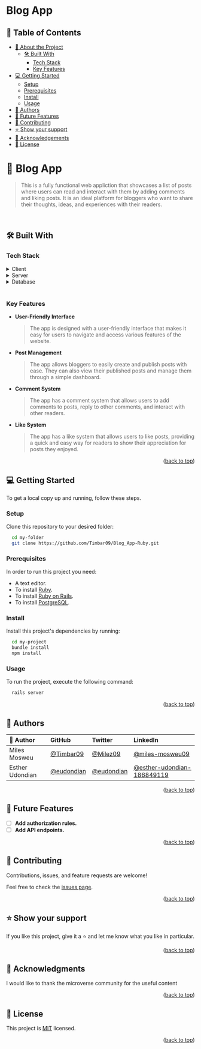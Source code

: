 # Blog App

<a name="readme-top"></a>

## 📗 Table of Contents

- [📖 About the Project](#about-project)
  - [🛠 Built With](#built-with)
    - [Tech Stack](#tech-stack)
    - [Key Features](#key-features)
- [💻 Getting Started](#getting-started)
  - [Setup](#setup)
  - [Prerequisites](#prerequisites)
  - [Install](#install)
  - [Usage](#usage)
- [👥 Authors](#authors)
- [🔭 Future Features](#future-features)
- [🤝 Contributing](#contributing)
- [⭐️ Show your support](#support)
- [🙏 Acknowledgements](#acknowledgements)
- [📝 License](#license)

# 📖 Blog App <a name="about-project"></a>

> This is a fully functional web appliction that showcases a list of posts where users can read and interact with them by adding comments and liking posts. It is an ideal platform for bloggers who want to share their thoughts, ideas, and experiences with their readers.

<br/>

## 🛠 Built With <a name="built-with"></a>

### Tech Stack <a name="tech-stack"></a>

<details>
  <summary>Client</summary>
  <ul>
    <li><a href="https://www.w3schools.com/html/">HTML</a></li>
    <li><a href="https://www.w3schools.com/css/css_intro.asp">CSS</a></li>
  </ul>
</details>

<details>
  <summary>Server</summary>
  <ul>
    <li><a href="https://rubyonrails.org/">Rails</a></li>
  </ul>
</details>

<details>
<summary>Database</summary>
  <ul>
    <li><a href="https://www.postgresql.org/">PostgreSQL</a></li>
  </ul>
</details>

<br/>

### Key Features <a name="key-features"></a>

- **User-Friendly Interface**

  > The app is designed with a user-friendly interface that makes it easy for users to navigate and access various features of the website.

- **Post Management**

  > The app allows bloggers to easily create and publish posts with ease. They can also view their published posts and manage them through a simple dashboard.

- **Comment System**

  > The app has a comment system that allows users to add comments to posts, reply to other comments, and interact with other readers.

- **Like System**
  > The app has a like system that allows users to like posts, providing a quick and easy way for readers to show their appreciation for posts they enjoyed.

<p align="right">(<a href="#readme-top">back to top</a>)</p>

## 💻 Getting Started <a name="getting-started"></a>

To get a local copy up and running, follow these steps.

### Setup

Clone this repository to your desired folder:

```sh
  cd my-folder
  git clone https://github.com/Timbar09/Blog_App-Ruby.git
```

### Prerequisites

In order to run this project you need:

- A text editor.
- To install [Ruby](https://www.ruby-lang.org/en/documentation/installation/).
- To install [Ruby on Rails](https://rubyonrails.org/).
- To install [PostgreSQL](https://www.postgresql.org/).

### Install

Install this project's dependencies by running:

```sh
  cd my-project
  bundle install
  npm install
```

### Usage

To run the project, execute the following command:

```sh
  rails server
```

<p align="right">(<a href="#readme-top">back to top</a>)</p>

## 👥 Authors <a name="authors"></a>

| 👤 Author       | GitHub                                     | Twitter                                     | LinkedIn                                                                             |
| :-------------- | :----------------------------------------- | :------------------------------------------ | :----------------------------------------------------------------------------------- |
| Miles Mosweu    | [@Timbar09](https://github.com/Timbar09)   | [@Milez09](https://twitter.com/Milez09)     | [@miles-mosweu09](https://www.linkedin.com/in/miles-mosweu09)                        |
| Esther Udondian | [@eudondian](https://github.com/eudondian) | [@eudondian](https://twitter.com/eudondian) | [@esther-udondian-186849119](https://www.linkedin.com/in/esther-udondian-186849119/) |

<p align="right">(<a href="#readme-top">back to top</a>)</p>

## 🔭 Future Features <a name="future-features"></a>

- [ ] **Add authorization rules.**
- [ ] **Add API endpoints.**

<p align="right">(<a href="#readme-top">back to top</a>)</p>

## 🤝 Contributing <a name="contributing"></a>

Contributions, issues, and feature requests are welcome!

Feel free to check the [issues page](https://github.com/Timbar09/Blog_App-Rails/issues).

<p align="right">(<a href="#readme-top">back to top</a>)</p>

## ⭐️ Show your support <a name="support"></a>

If you like this project, give it a ⭐️ and let me know what you like in particular.

<p align="right">(<a href="#readme-top">back to top</a>)</p>

<!-- ACKNOWLEDGEMENTS -->

## 🙏 Acknowledgments <a name="acknowledgements"></a>

I would like to thank the microverse community for the useful content

<p align="right">(<a href="#readme-top">back to top</a>)</p>

## 📝 License <a name="license"></a>

This project is [MIT](./LICENSE) licensed.

<p align="right">(<a href="#readme-top">back to top</a>)</p>
